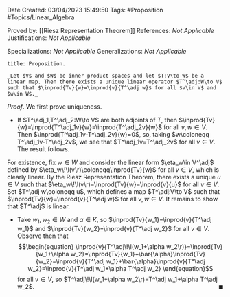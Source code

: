 <div class="topSpace"></div>

Date Created: 03/04/2023 15:49:50
Tags: #Proposition #Topics/Linear_Algebra

Proved by: [[Riesz Representation Theorem]]
References: _Not Applicable_
Justifications: _Not Applicable_

Specializations: _Not Applicable_
Generalizations: _Not Applicable_

``` ad-Proposition
title: Proposition.

_Let $V$ and $W$ be inner product spaces and let $T:V\to W$ be a linear map. Then there exists a unique linear operator $T^\adj:W\to V$ such that $\inprod{Tv}{w}=\inprod{v}{T^\adj w}$ for all $v\in V$ and $w\in W$._

```

_Proof_. We first prove uniqueness.
* If $T^\adj_1,T^\adj_2:W\to V$ are both adjoints of $T$, then $\inprod{Tv}{w}=\inprod{T^\adj_1v}{w}=\inprod{T^\adj_2v}{w}$ for all $v,w\in V$. Then $\inprod{T^\adj_1v-T^\adj_2v}{w}=0$, so, taking $w\coloneqq T^\adj_1v-T^\adj_2v$, we see that $T^\adj_1v=T^\adj_2v$ for all $v\in V$. The result follows.

For existence, fix $w\in W$ and consider the linear form $\eta_w\in V^\adj$ defined by $\eta_w\!\l(v\r)\coloneqq\inprod{Tv}{w}$ for all $v\in V$, which is clearly linear. By the Riesz Representation Theorem, there exists a unique $u\in V$ such that $\eta_w\!\l(v\r)=\inprod{Tv}{w}=\inprod{v}{u}$ for all $v\in V$. Set $T^\adj w\coloneqq u$, which defines a map $T^\adj:V\to V$ such that $\inprod{Tv}{w}=\inprod{v}{T^\adj w}$ for all $v,w\in V$. It remains to show that $T^\adj$ is linear.
* Take $w_1,w_2\in W$ and $\alpha\in K$, so $\inprod{Tv}{w_1}=\inprod{v}{T^\adj w_1}$ and $\inprod{Tv}{w_2}=\inprod{v}{T^\adj w_2}$ for all $v\in V$. Observe then that
$$\begin{equation}
    \inprod{v}{T^\adj\!\l(w_1+\alpha w_2\r)}=\inprod{Tv}{w_1+\alpha w_2}=\inprod{Tv}{w_1}+\bar{\alpha}\inprod{Tv}{w_2}=\inprod{v}{T^\adj w_1}+\bar{\alpha}\inprod{v}{T^\adj w_2}=\inprod{v}{T^\adj w_1+\alpha T^\adj w_2}
\end{equation}$$
for all $v\in V$, so $T^\adj\!\l(w_1+\alpha w_2\r)=T^\adj w_1+\alpha T^\adj w_2$.<span style="float:right;">$\blacksquare$</span>
